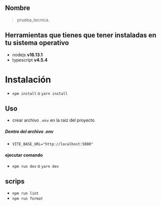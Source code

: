 ## Nombre
> prueba_tecnica.

## Herramientas que tienes que tener instaladas en tu sistema operativo
* nodejs __v16.13.1__
* typescript __v4.5.4__

# Instalación
* ```npm install``` o ```yarn install ```
    
## Uso

* crear archivo ```.env``` en la raiz del proyecto

##### Dentro del archivo .env
* ```VITE_BASE_URL="http://localhost:5000"```

#### ejecutar comando
* ```npm run dev``` o ```yarn dev```

## scrips
* ```npm run lint```
* ```npm run format```